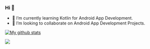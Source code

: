 ### Hi 👋
- 🌱 I’m currently learning Kotlin for Android App Development.
- 🤝 I’m looking to collaborate on Android App Development Projects. 

[![My github stats](https://github-readme-stats.vercel.app/api?username=JayMoliya33&hide=prs&count_private=true)](https://github.com/JayMoliya33/github-readme-stats)

 
[<img src="https://img.shields.io/badge/linkedin-%230077B5.svg?&style=for-the-badge&logo=linkedin&logoColor=white" />](https://www.linkedin.com/feed/) 
